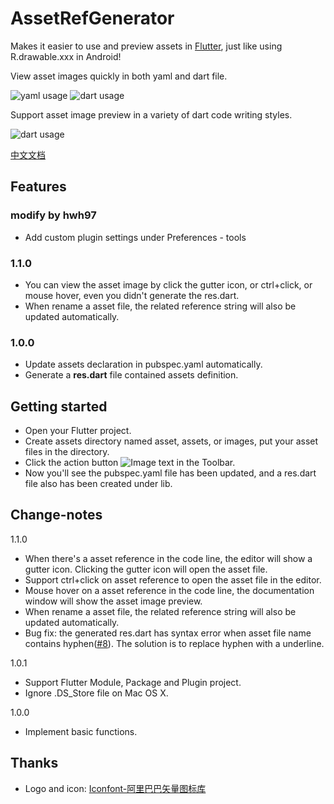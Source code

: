 # AssetRefGenerator
Makes it easier to use and preview assets in [Flutter][1], just like using R.drawable.xxx in Android!

View asset images quickly in both yaml and dart file.

![yaml usage](https://andrewshen812.github.io/AssetRefGenerator/usage_yaml.gif)
![dart usage](https://andrewshen812.github.io/AssetRefGenerator/usage_dart.gif)

Support asset image preview in a variety of dart code writing styles.

![dart usage](https://andrewshen812.github.io/AssetRefGenerator/usage_dev.gif)

[中文文档][2]

## Features
### modify by hwh97 
- Add custom plugin settings under Preferences - tools
### 1.1.0
 - You can view the asset image by click the gutter icon, or ctrl+click, or mouse hover, even you didn't generate the res.dart.
 - When rename a asset file, the related reference string will also be updated automatically.
### 1.0.0
 - Update assets declaration in pubspec.yaml automatically.
 - Generate a **res.dart** file contained assets definition.

## Getting started
 - Open your Flutter project.
 - Create assets directory named asset, assets, or images, put your asset files in the directory.
 - Click the action button ![Image text](https://andrewshen812.github.io/AssetRefGenerator/genAssetRef.svg) in the Toolbar.
 - Now you'll see the pubspec.yaml file has been updated, and a res.dart file also has been created under lib.

## Change-notes
1.1.0
 - When there's a asset reference in the code line, the editor will show a gutter icon. Clicking the gutter icon will open the asset file.
 - Support ctrl+click on asset reference to open the asset file in the editor.
 - Mouse hover on a asset reference in the code line, the documentation window will show the asset image preview.
 - When rename a asset file, the related reference string will also be updated automatically.
 - Bug fix: the generated res.dart has syntax error when asset file name contains hyphen([#8][4]). The solution is to replace hyphen with a underline.

1.0.1
 - Support Flutter Module, Package and Plugin project.
 - Ignore .DS_Store file on Mac OS X.
 
1.0.0
 - Implement basic functions.
 
## Thanks
 - Logo and icon: [Iconfont-阿里巴巴矢量图标库][3]

[1]:https://flutter.dev/
[2]:https://github.com/AndrewShen812/AssetsRefGenerator/blob/master/README_zh.md
[3]:https://www.iconfont.cn/search/index?q=flutter
[4]:https://github.com/AndrewShen812/AssetsRefGenerator/issues/8